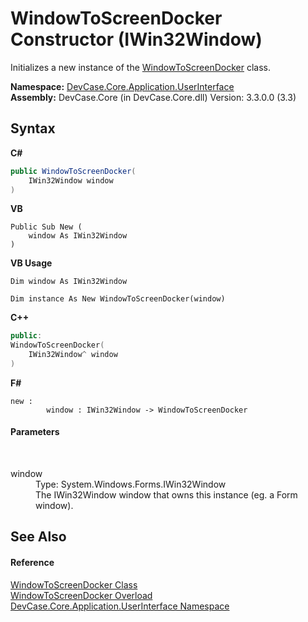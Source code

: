 # WindowToScreenDocker Constructor (IWin32Window)
 

Initializes a new instance of the <a href="T_DevCase_Core_Application_UserInterface_WindowToScreenDocker">WindowToScreenDocker</a> class.

**Namespace:**&nbsp;<a href="N_DevCase_Core_Application_UserInterface">DevCase.Core.Application.UserInterface</a><br />**Assembly:**&nbsp;DevCase.Core (in DevCase.Core.dll) Version: 3.3.0.0 (3.3)

## Syntax

**C#**<br />
``` C#
public WindowToScreenDocker(
	IWin32Window window
)
```

**VB**<br />
``` VB
Public Sub New ( 
	window As IWin32Window
)
```

**VB Usage**<br />
``` VB Usage
Dim window As IWin32Window

Dim instance As New WindowToScreenDocker(window)
```

**C++**<br />
``` C++
public:
WindowToScreenDocker(
	IWin32Window^ window
)
```

**F#**<br />
``` F#
new : 
        window : IWin32Window -> WindowToScreenDocker
```


#### Parameters
&nbsp;<dl><dt>window</dt><dd>Type: System.Windows.Forms.IWin32Window<br />The IWin32Window window that owns this instance (eg. a Form window).</dd></dl>

## See Also


#### Reference
<a href="T_DevCase_Core_Application_UserInterface_WindowToScreenDocker">WindowToScreenDocker Class</a><br /><a href="Overload_DevCase_Core_Application_UserInterface_WindowToScreenDocker__ctor">WindowToScreenDocker Overload</a><br /><a href="N_DevCase_Core_Application_UserInterface">DevCase.Core.Application.UserInterface Namespace</a><br />